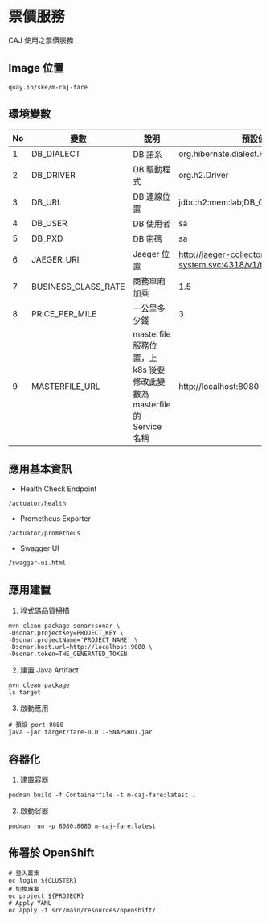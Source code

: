 # 票價服務
CAJ 使用之票價服務

## Image 位置
```
quay.io/ske/m-caj-fare
```

## 環境變數

| No | 變數 | 說明 | 預設值 |
| -------- | -------- | -------- | -------- |
| 1     | DB_DIALECT     | DB 語系     |org.hibernate.dialect.H2Dialect|
| 2     | DB_DRIVER     | DB 驅動程式     |org.h2.Driver|
| 3     | DB_URL     | DB 連線位置     |jdbc:h2:mem:lab;DB_CLOSE_DELAY=-1|
| 4     | DB_USER     | DB 使用者     |sa|
| 5     | DB_PXD     | DB 密碼     |sa|
| 6     | JAEGER_URI     | Jaeger 位置     |http://jaeger-collector.istio-system.svc:4318/v1/traces|
| 7     | BUSINESS_CLASS_RATE     | 商務車廂加乘 |1.5|
| 8     | PRICE_PER_MILE     | 一公里多少錢     |3|
| 9     | MASTERFILE_URL     | masterfile 服務位置，上 k8s 後要修改此變數為 masterfile 的 Service 名稱  |http://localhost:8080|

## 應用基本資訊
* Health Check Endpoint
```
/actuator/health
```
* Prometheus Exporter
```
/actuator/prometheus
```

* Swagger UI
```
/swagger-ui.html
```

## 應用建置
1. 程式碼品質掃描
```bash=
mvn clean package sonar:sonar \
-Dsonar.projectKey=PROJECT_KEY \
-Dsonar.projectName='PROJECT_NAME' \ 
-Dsonar.host.url=http://localhost:9000 \ 
-Dsonar.token=THE_GENERATED_TOKEN
```

2. 建置 Java Artifact
```bash=
mvn clean package
ls target
```

3. 啟動應用
```bash=
# 預設 port 8080
java -jar target/fare-0.0.1-SNAPSHOT.jar
```


## 容器化
1. 建置容器
```bash=
podman build -f Containerfile -t m-caj-fare:latest .
```


2. 啟動容器
```bash=
podman run -p 8080:8080 m-caj-fare:latest
```

## 佈署於 OpenShift
```bash=
# 登入叢集
oc login ${CLUSTER}
# 切換專案
oc project ${PROJECR}
# Apply YAML
oc apply -f src/main/resources/openshift/
```